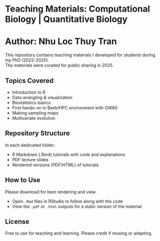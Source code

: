# Teaching Materials: Computational Biology | Quantitative Biology
# Author: Nhu Loc Thuy Tran 

This repository contains teaching materials I developed for students during my PhD (2022–2025).  
The materials were curated for public sharing in 2025.  

## Topics Covered
- Introduction to R 
- Data wrangling & visualization 
- Biostatistics basics
- First hands-on in Bash/HPC environment with GWAS
- Making sampling maps
- Multivariate evolution 

## Repository Structure
In each dedicated folder: 
- R Markdown (.Rmd) tutorials with code and explanations  
- PDF lecture slides  
- Rendered versions (PDF/HTML) of tutorials  

## How to Use
Please download for best rendering and view
- Open `.Rmd` files in RStudio to follow along with the code  
- View the `.pdf` or `.html` outputs for a static version of the material  

## License
Free to use for teaching and learning. Please credit if reusing or adapting.  
